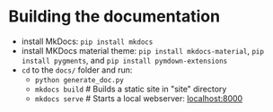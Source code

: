 # Building the documentation

- install MkDocs: `pip install mkdocs`
- install MKDocs material theme: `pip install mkdocs-material`, `pip install pygments`, and `pip install pymdown-extensions` 
- `cd` to the `docs/` folder and run:
    - `python generate_doc.py`
    - `mkdocs build`    # Builds a static site in "site" directory
    - `mkdocs serve`    # Starts a local webserver:  [localhost:8000](localhost:8000)
